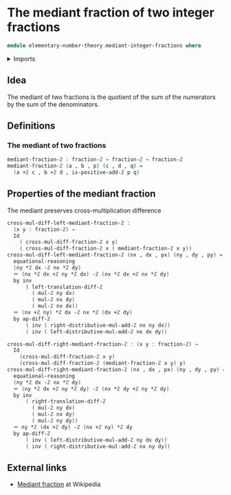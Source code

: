 # The mediant fraction of two integer fractions

```agda
module elementary-number-theory.mediant-integer-fractions where
```

<details><summary>Imports</summary>

```agda
open import elementary-number-theory.addition-integers
open import elementary-number-theory.cross-mul-diff-integer-fractions
open import elementary-number-theory.difference-integers
open import elementary-number-theory.integer-fractions
open import elementary-number-theory.multiplication-integers

open import foundation.dependent-pair-types
open import foundation.identity-types
```

</details>

## Idea

The mediant of two fractions is the quotient of the sum of the numerators by the
sum of the denominators.

## Definitions

### The mediant of two fractions

```agda
mediant-fraction-ℤ : fraction-ℤ → fraction-ℤ → fraction-ℤ
mediant-fraction-ℤ (a , b , p) (c , d , q) =
  (a +ℤ c , b +ℤ d , is-positive-add-ℤ p q)
```

## Properties of the mediant fraction

The mediant preserves cross-multiplication difference

```agda
cross-mul-diff-left-mediant-fraction-ℤ :
  (x y : fraction-ℤ) →
  Id
    ( cross-mul-diff-fraction-ℤ x y)
    ( cross-mul-diff-fraction-ℤ x ( mediant-fraction-ℤ x y))
cross-mul-diff-left-mediant-fraction-ℤ (nx , dx , px) (ny , dy , py) =
  equational-reasoning
  (ny *ℤ dx -ℤ nx *ℤ dy)
  ＝ (nx *ℤ dx +ℤ ny *ℤ dx) -ℤ (nx *ℤ dx +ℤ nx *ℤ dy)
  by inv
      ( left-translation-diff-ℤ
        ( mul-ℤ ny dx)
        ( mul-ℤ nx dy)
        ( mul-ℤ nx dx))
  ＝ (nx +ℤ ny) *ℤ dx -ℤ nx *ℤ (dx +ℤ dy)
  by ap-diff-ℤ
      ( inv ( right-distributive-mul-add-ℤ nx ny dx))
      ( inv ( left-distributive-mul-add-ℤ nx dx dy))

cross-mul-diff-right-mediant-fraction-ℤ : (x y : fraction-ℤ) →
  Id
    (cross-mul-diff-fraction-ℤ x y)
    (cross-mul-diff-fraction-ℤ (mediant-fraction-ℤ x y) y)
cross-mul-diff-right-mediant-fraction-ℤ (nx , dx , px) (ny , dy , py) =
  equational-reasoning
  (ny *ℤ dx -ℤ nx *ℤ dy)
  ＝ (ny *ℤ dx +ℤ ny *ℤ dy) -ℤ (nx *ℤ dy +ℤ ny *ℤ dy)
  by inv
      ( right-translation-diff-ℤ
        ( mul-ℤ ny dx)
        ( mul-ℤ nx dy)
        ( mul-ℤ ny dy))
  ＝ ny *ℤ (dx +ℤ dy) -ℤ (nx +ℤ ny) *ℤ dy
  by ap-diff-ℤ
      ( inv ( left-distributive-mul-add-ℤ ny dx dy))
      ( inv ( right-distributive-mul-add-ℤ nx ny dy))
```

## External links

- [Mediant fraction](<https://en.wikipedia.org/wiki/Mediant_(mathematics)>) at
  Wikipedia
